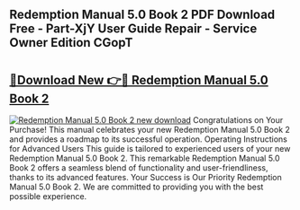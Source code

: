 ## Redemption Manual 5.0 Book 2 PDF Download Free - Part-XjY User Guide Repair - Service Owner Edition CGopT

# <h2><a href="http://bc35147.oget.top/?id=Redemption+Manual+5.0+Book+2">🔗Download New 👉🔴 Redemption Manual 5.0 Book 2</a></h2>

[![Redemption Manual 5.0 Book 2 new download](https://i.imgur.com/5g1atiW.png)](http://bc35147.oget.top/?id=Redemption+Manual+5.0+Book+2)
Congratulations on Your Purchase! This manual celebrates your new Redemption Manual 5.0 Book 2 and provides a roadmap to its successful operation. Operating Instructions for Advanced Users This guide is tailored to experienced users of your new Redemption Manual 5.0 Book 2. This remarkable Redemption Manual 5.0 Book 2 offers a seamless blend of functionality and user-friendliness, thanks to its advanced features. Your Success is Our Priority Redemption Manual 5.0 Book 2. We are committed to providing you with the best possible experience.
